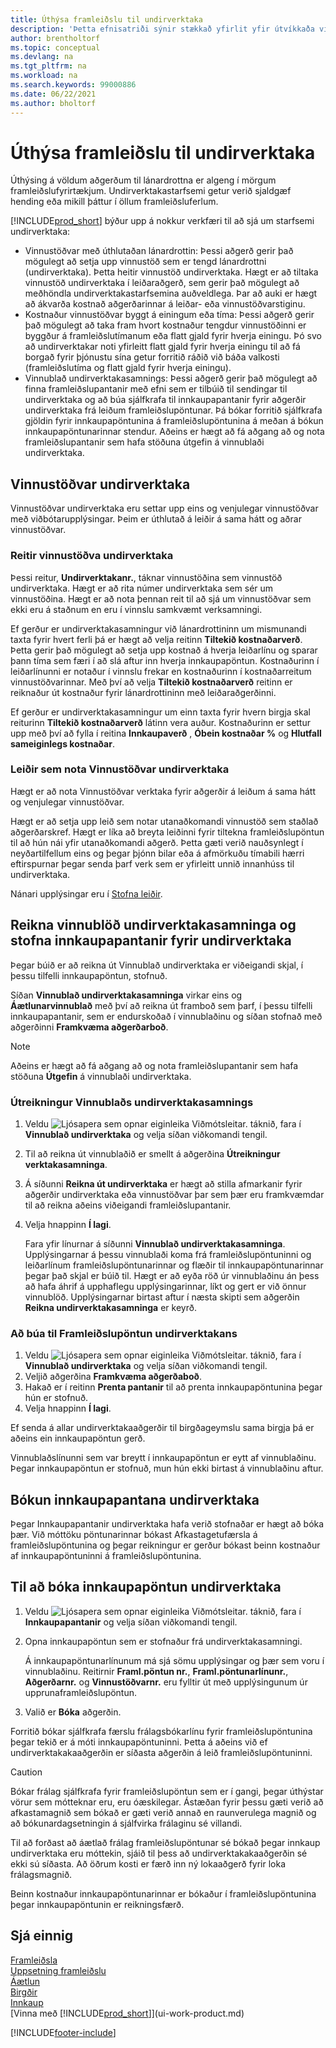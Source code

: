 ```yaml
---
title: Úthýsa framleiðslu til undirverktaka
description: 'Þetta efnisatriði sýnir stækkað yfirlit yfir útvíkkaða virkni undirverktaka í Business Central, þ.m.t. reiti vinnustöðvar og leiðir.'
author: brentholtorf
ms.topic: conceptual
ms.devlang: na
ms.tgt_pltfrm: na
ms.workload: na
ms.search.keywords: 99000886
ms.date: 06/22/2021
ms.author: bholtorf
---
```

# <a name="subcontract-manufacturing"></a>Úthýsa framleiðslu til undirverktaka

Úthýsing á völdum aðgerðum til lánardrottna er algeng í mörgum framleiðslufyrirtækjum. Undirverktakastarfsemi getur verið sjaldgæf hending eða mikill þáttur í öllum framleiðsluferlum.

[!INCLUDE[prod_short](includes/prod_short.md)] býður upp á nokkur verkfæri til að sjá um starfsemi undirverktaka:  

- Vinnustöðvar með úthlutaðan lánardrottin: Þessi aðgerð gerir það mögulegt að setja upp vinnustöð sem er tengd lánardrottni (undirverktaka). Þetta heitir vinnustöð undirverktaka. Hægt er að tiltaka vinnustöð undirverktaka í leiðaraðgerð, sem gerir það mögulegt að meðhöndla undirverktakastarfsemina auðveldlega. Þar að auki er hægt að ákvarða kostnað aðgerðarinnar á leiðar- eða vinnustöðvarstiginu.  
- Kostnaður vinnustöðvar byggt á einingum eða tíma: Þessi aðgerð gerir það mögulegt að taka fram hvort kostnaður tengdur vinnustöðinni er byggður á framleiðslutímanum eða flatt gjald fyrir hverja einingu. Þó svo að undirverktakar noti yfirleitt flatt gjald fyrir hverja einingu til að fá borgað fyrir þjónustu sína getur forritið ráðið við báða valkosti (framleiðslutíma og flatt gjald fyrir hverja einingu).  
- Vinnublað undirverktakasamnings: Þessi aðgerð gerir það mögulegt að finna framleiðslupantanir með efni sem er tilbúið til sendingar til undirverktaka og að búa sjálfkrafa til innkaupapantanir fyrir aðgerðir undirverktaka frá leiðum framleiðslupöntunar. Þá bókar forritið sjálfkrafa gjöldin fyrir innkaupapöntunina á framleiðslupöntunina á meðan á bókun innkaupapöntunarinnar stendur. Aðeins er hægt að fá aðgang að og nota framleiðslupantanir sem hafa stöðuna útgefin á vinnublaði undirverktaka.  

## <a name="subcontract-work-centers"></a>Vinnustöðvar undirverktaka
Vinnustöðvar undirverktaka eru  settar upp eins og venjulegar vinnustöðvar með viðbótarupplýsingar. Þeim er úthlutað á leiðir á sama hátt og aðrar vinnustöðvar.  

### <a name="subcontract-work-center-fields"></a>Reitir vinnustöðva undirverktaka
Þessi reitur,  **Undirverktakanr.**, táknar vinnustöðina sem vinnustöð undirverktaka. Hægt er að rita númer undirverktaka sem sér um vinnustöðina. Hægt er að nota þennan reit til að sjá um vinnustöðvar sem ekki eru á staðnum en eru í vinnslu samkvæmt verksamningi.  

Ef gerður er undirverktakasamningur við lánardrottininn um mismunandi taxta fyrir hvert ferli þá er hægt að velja reitinn **Tiltekið kostnaðarverð**. Þetta gerir það mögulegt að setja upp kostnað á hverja leiðarlínu og sparar þann tíma sem færi í að slá aftur inn hverja innkaupapöntun. Kostnaðurinn í leiðarlínunni er notaður í vinnslu frekar en kostnaðurinn í kostnaðarreitum vinnustöðvarinnar. Með því að velja **Tiltekið kostnaðarverð** reitinn er reiknaður út kostnaður fyrir lánardrottininn með leiðaraðgerðinni.  

Ef gerður er undirverktakasamningur um einn taxta fyrir hvern birgja skal reiturinn **Tiltekið kostnaðarverð** látinn vera auður. Kostnaðurinn er settur upp með því að fylla í reitina **Innkaupaverð** , **Óbein kostnaðar %** og **Hlutfall sameiginlegs kostnaðar**.  

### <a name="routings-that-use-subcontract-work-centers"></a>Leiðir sem nota Vinnustöðvar undirverktaka
Hægt er að nota Vinnustöðvar verktaka fyrir aðgerðir á leiðum á  sama hátt og venjulegar vinnustöðvar.  

Hægt er að setja upp leið sem notar utanaðkomandi vinnustöð sem staðlað aðgerðarskref. Hægt er líka að breyta leiðinni fyrir tiltekna framleiðslupöntun til að hún nái yfir utanaðkomandi aðgerð. Þetta gæti verið nauðsynlegt í neyðartilfellum eins og þegar þjónn bilar eða á afmörkuðu tímabili hærri eftirspurnar þegar senda þarf verk sem er yfirleitt unnið innanhúss til undirverktaka.  

Nánari upplýsingar eru í [Stofna leiðir](production-how-to-create-routings.md).  

## <a name="calculate-subcontracting-worksheets-and-create-subcontract-purchase-orders"></a>Reikna vinnublöð undirverktakasamninga og stofna innkaupapantanir fyrir undirverktaka
Þegar búið er að reikna út Vinnublað undirverktaka er viðeigandi skjal, í þessu tilfelli innkaupapöntun, stofnuð.  

Síðan **Vinnublað undirverktakasamninga** virkar eins og **Áætlunarvinnublað** með því að reikna út framboð sem þarf, í þessu tilfelli innkaupapantanir, sem er endurskoðað í vinnublaðinu og síðan stofnað með aðgerðinni **Framkvæma aðgerðarboð**.  

> [!NOTE]  
>  Aðeins er hægt að fá aðgang að og nota framleiðslupantanir sem hafa stöðuna **Útgefin** á vinnublaði undirverktaka.  

### <a name="to-calculate-the-subcontracting-worksheet"></a>Útreikningur Vinnublaðs undirverktakasamnings
1.  Veldu ![Ljósapera sem opnar eiginleika Viðmótsleitar.](media/ui-search/search_small.png "Segðu mér hvað þú vilt gera") táknið, fara í **Vinnublað undirverktaka** og velja síðan viðkomandi tengil.  
2.  Til að reikna út vinnublaðið er smellt á aðgerðina **Útreikningur verktakasamninga**.  
3.  Á síðunni **Reikna út undirverktaka** er hægt að stilla afmarkanir fyrir aðgerðir undirverktaka eða vinnustöðvar þar sem þær eru framkvæmdar til að reikna aðeins viðeigandi framleiðslupantanir.  
4.  Velja hnappinn **Í lagi**.  

    Fara yfir línurnar á síðunni **Vinnublað undirverktakasamninga**. Upplýsingarnar á þessu vinnublaði koma frá framleiðslupöntuninni og leiðarlínum framleiðslupöntunarinnar og flæðir til innkaupapöntunarinnar þegar það skjal er búið til. Hægt er að eyða röð úr vinnublaðinu án þess að hafa áhrif á upphaflegu upplýsingarinnar, líkt og gert er við önnur vinnublöð. Upplýsingarnar birtast aftur í næsta skipti sem aðgerðin **Reikna undirverktakasamninga** er keyrð.  

### <a name="to-create-the-subcontract-purchase-order"></a>Að búa til Framleiðslupöntun undirverktakans
1.  Veldu ![Ljósapera sem opnar eiginleika Viðmótsleitar.](media/ui-search/search_small.png "Segðu mér hvað þú vilt gera") táknið, fara í **Vinnublað undirverktaka** og velja síðan viðkomandi tengil.  
2.  Veljið aðgerðina **Framkvæma aðgerðaboð**.  
3.  Hakað er í reitinn **Prenta pantanir** til að prenta innkaupapöntunina þegar hún er stofnuð.  
4.  Velja hnappinn **Í lagi**.  

Ef senda á allar undirverktakaaðgerðir til birgðageymslu sama birgja þá er aðeins ein innkaupapöntun gerð.  

Vinnublaðslínunni sem var breytt í innkaupapöntun er eytt af vinnublaðinu. Þegar innkaupapöntun er stofnuð, mun hún ekki birtast á vinnublaðinu aftur.  

## <a name="posting-subcontract-purchase-orders"></a>Bókun innkaupapantana undirverktaka
Þegar Innkaupapantanir undirverktaka hafa verið stofnaðar er hægt að bóka þær. Við móttöku pöntunarinnar bókast Afkastagetufærsla á framleiðslupöntunina og þegar reikningur er gerður bókast beinn kostnaður af innkaupapöntuninni á framleiðslupöntunina.  

## <a name="to-post-a-subcontract-purchase-order"></a>Til að bóka innkaupapöntun undirverktaka
1.  Veldu ![Ljósapera sem opnar eiginleika Viðmótsleitar.](media/ui-search/search_small.png "Segðu mér hvað þú vilt gera") táknið, fara í **Innkaupapantanir** og velja síðan viðkomandi tengil.  
2.  Opna innkaupapöntun sem er stofnaður frá undirverktakasamningi.  

    Á innkaupapöntunarlínunum má sjá sömu upplýsingar og þær sem voru í vinnublaðinu. Reitirnir **Framl.pöntun nr.**, **Framl.pöntunarlínunr.**, **Aðgerðarnr.** og **Vinnustöðvarnr.** eru fylltir út með upplýsingunum úr upprunaframleiðslupöntun.  

3.  Valið er **Bóka** aðgerðin.  

Forritið bókar sjálfkrafa færslu frálagsbókarlínu fyrir framleiðslupöntunina þegar tekið er á móti innkaupapöntuninni. Þetta á aðeins við ef undirverktakakaaðgerðin er síðasta aðgerðin á leið framleiðslupöntuninni.  

> [!CAUTION]  
>  Bókar frálag sjálfkrafa fyrir framleiðslupöntun sem er í gangi, þegar úthýstar vörur sem mótteknar eru, eru óæskilegar. Ástæðan fyrir þessu gæti verið að afkastamagnið sem bókað er gæti verið annað en raunverulega magnið og að bókunardagsetningin á sjálfvirka frálaginu sé villandi.  
>   
>  Til að forðast að áætlað frálag framleiðslupöntunar sé bókað þegar innkaup undirverktaka eru móttekin, sjáið til þess að undirverktakakaaðgerðin sé ekki sú síðasta. Að öðrum kosti er færð inn ný lokaaðgerð fyrir loka frálagsmagnið.  

Beinn kostnaður innkaupapöntunarinnar er bókaður í framleiðslupöntunina þegar innkaupapöntunin er reikningsfærð.  

## <a name="see-also"></a>Sjá einnig
[Framleiðsla](production-manage-manufacturing.md)    
[Uppsetning framleiðslu](production-configure-production-processes.md)  
[Áætlun](production-planning.md)      
[Birgðir](inventory-manage-inventory.md)  
[Innkaup](purchasing-manage-purchasing.md)  
[Vinna með [!INCLUDE[prod_short](includes/prod_short.md)]](ui-work-product.md)


[!INCLUDE[footer-include](includes/footer-banner.md)]
